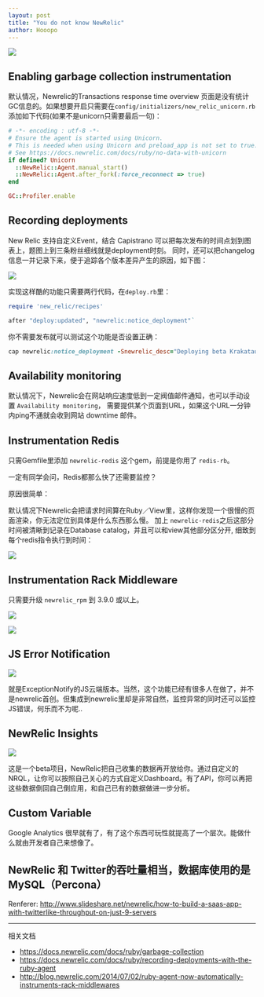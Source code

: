 ```yaml
---
layout: post
title: "You do not know NewRelic"
author: Hooopo
---
```


![](https://ruby-china-files.b0.upaiyun.com/photo/2014/0443c9ac79a6492aad4810c472308b97.png)


## Enabling garbage collection instrumentation

默认情况，Newrelic的Transactions response time overview 页面是没有统计GC信息的。如果想要开启只需要在`config/initializers/new_relic_unicorn.rb`添加如下代码(如果不是unicorn只需要最后一句)：

```ruby
# -*- encoding : utf-8 -*-
# Ensure the agent is started using Unicorn.
# This is needed when using Unicorn and preload_app is not set to true.
# See https://docs.newrelic.com/docs/ruby/no-data-with-unicorn
if defined? Unicorn
  ::NewRelic::Agent.manual_start()
  ::NewRelic::Agent.after_fork(:force_reconnect => true)
end

GC::Profiler.enable
```

## Recording deployments

New Relic 支持自定义Event，结合 Capistrano 可以把每次发布的时间点划到图表上，题图上到三条粉丝细线就是deployment时刻。
同时，还可以把changelog信息一并记录下来，便于追踪各个版本差异产生的原因，如下图：

![](https://ruby-china-files.b0.upaiyun.com/photo/2014/7ffc389aed2e1443bbcd5ddf2f74d32c.png)


实现这样酷的功能只需要两行代码，在`deploy.rb`里：

```ruby
require 'new_relic/recipes'

after "deploy:updated", "newrelic:notice_deployment"`
```

你不需要发布就可以测试这个功能是否设置正确：

```ruby
cap newrelic:notice_deployment -Snewrelic_desc="Deploying beta Krakatau release"
```

## Availability monitoring

默认情况下，Newrelic会在网站响应速度低到一定阀值邮件通知，也可以手动设置 `Availability monitoring`，
需要提供某个页面到URL，如果这个URL一分钟内ping不通就会收到网站 downtime 邮件。

## Instrumentation Redis

只需Gemfile里添加 `newrelic-redis` 这个gem，前提是你用了 `redis-rb`。

一定有同学会问，Redis都那么快了还需要监控？

原因很简单：

默认情况下Newrelic会把请求时间算在Ruby／View里，这样你发现一个很慢的页面渲染，你无法定位到具体是什么东西那么慢。
加上 `newrelic-redis`之后这部分时间被清晰到记录在Database catalog，并且可以和view其他部分区分开, 细致到每个redis指令执行到时间：

![](https://ruby-china-files.b0.upaiyun.com/photo/2014/9532c2a296f8e30b1107f6d93eb1e2fe.png)

## Instrumentation Rack Middleware

只需要升级 `newrelic_rpm` 到 3.9.0 或以上。

![](https://ruby-china-files.b0.upaiyun.com/photo/2014/22bdbf838583e4d6578ccf01c458aad0.png)

![](https://ruby-china-files.b0.upaiyun.com/photo/2014/f9e38c001dd51e040f68223e41ff399c.png)

## JS Error Notification

![](https://ruby-china-files.b0.upaiyun.com/photo/2014/a171111fbe6cf8d6275c5f2d83ca8db9.png)


就是ExceptionNotify的JS云端版本。当然，这个功能已经有很多人在做了，并不是newrelic首创。但集成到newrelic里却是非常自然，监控异常的同时还可以监控JS错误，何乐而不为呢..

## NewRelic Insights

![](https://ruby-china-files.b0.upaiyun.com/photo/2014/74dab3fcea4ddc6d836c4b04c238ab86.png)

这是一个beta项目，NewRelic把自己收集的数据再开放给你。通过自定义的NRQL，让你可以按照自己关心的方式自定义Dashboard。有了API，你可以再把这些数据倒回自己倒应用，和自己已有的数据做进一步分析。

## Custom Variable

Google Analytics 很早就有了，有了这个东西可玩性就提高了一个层次。能做什么就由开发者自己来想像了。

## NewRelic 和 Twitter的吞吐量相当，数据库使用的是 MySQL（Percona）

Renferer: http://www.slideshare.net/newrelic/how-to-build-a-saas-app-with-twitterlike-throughput-on-just-9-servers

------

相关文档
* https://docs.newrelic.com/docs/ruby/garbage-collection
* https://docs.newrelic.com/docs/ruby/recording-deployments-with-the-ruby-agent
* http://blog.newrelic.com/2014/07/02/ruby-agent-now-automatically-instruments-rack-middlewares